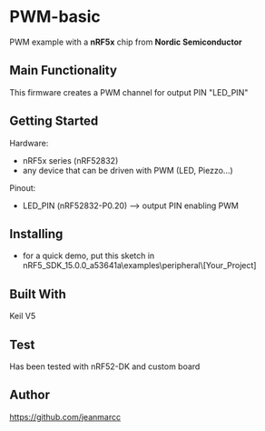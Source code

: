 # PWM-basic
PWM example with a **nRF5x** chip from **Nordic Semiconductor**

## Main Functionality
This firmware creates a PWM channel for output PIN "LED_PIN"

## Getting Started

Hardware: 

- nRF5x series (nRF52832)
- any device that can be driven with PWM (LED, Piezzo...)

Pinout: 

- LED_PIN (nRF52832-P0.20) --> output PIN enabling PWM 

## Installing
- for a quick demo, put this sketch in nRF5_SDK_15.0.0_a53641a\examples\peripheral\\[Your_Project]

## Built With

Keil V5

## Test
Has been tested with nRF52-DK and custom board 

## Author
https://github.com/jeanmarcc
